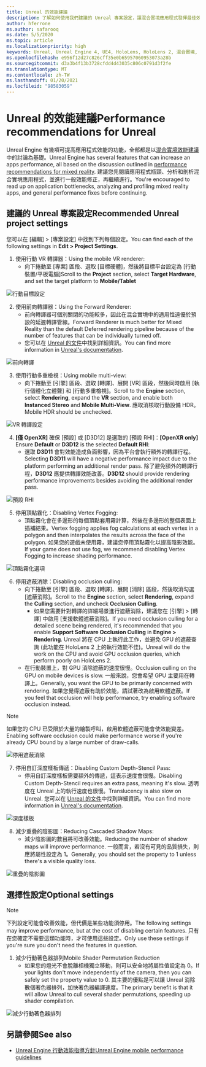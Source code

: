```yaml
---
title: Unreal 的效能建議
description: 了解如何使用我們建議的 Unreal 專案設定，讓混合實境應用程式發揮最佳效能。
author: hferrone
ms.author: safarooq
ms.date: 5/5/2020
ms.topic: article
ms.localizationpriority: high
keywords: Unreal, Unreal Engine 4, UE4, HoloLens, HoloLens 2, 混合實境, 效能, 最佳化, 設定, 文件
ms.openlocfilehash: e956f12d27c826cff35e0b65957060953073a28b
ms.sourcegitcommit: d3a3b4f13b3728cfdd4d43035c806c0791d3f2fe
ms.translationtype: MT
ms.contentlocale: zh-TW
ms.lasthandoff: 01/20/2021
ms.locfileid: "98583059"
---
```

# <a name="performance-recommendations-for-unreal"></a><span data-ttu-id="8753d-104">Unreal 的效能建議</span><span class="sxs-lookup"><span data-stu-id="8753d-104">Performance recommendations for Unreal</span></span>

<span data-ttu-id="8753d-105">Unreal Engine 有幾項可提高應用程式效能的功能，全部都是以[混合實境效能建議](../platform-capabilities-and-apis/understanding-performance-for-mixed-reality.md)中的討論為基礎。</span><span class="sxs-lookup"><span data-stu-id="8753d-105">Unreal Engine has several features that can increase an apps performance, all based on the discussion outlined in [performance recommendations for mixed reality](../platform-capabilities-and-apis/understanding-performance-for-mixed-reality.md).</span></span> <span data-ttu-id="8753d-106">建議您先閱讀應用程式瓶頸、分析和剖析混合實境應用程式，並進行一般效能修正，再繼續進行。</span><span class="sxs-lookup"><span data-stu-id="8753d-106">You're encouraged to read up on application bottlenecks, analyzing and profiling mixed reality apps, and general performance fixes before continuing.</span></span>

## <a name="recommended-unreal-project-settings"></a><span data-ttu-id="8753d-107">建議的 Unreal 專案設定</span><span class="sxs-lookup"><span data-stu-id="8753d-107">Recommended Unreal project settings</span></span>

<span data-ttu-id="8753d-108">您可以在 [編輯] > [專案設定] 中找到下列每個設定。</span><span class="sxs-lookup"><span data-stu-id="8753d-108">You can find each of the following settings in **Edit > Project Settings**.</span></span>

1. <span data-ttu-id="8753d-109">使用行動 VR 轉譯器：</span><span class="sxs-lookup"><span data-stu-id="8753d-109">Using the mobile VR renderer:</span></span>
    * <span data-ttu-id="8753d-110">向下捲動至 [專案] 區段、選取 [目標硬體]，然後將目標平台設定為 [行動裝置/平板電腦]</span><span class="sxs-lookup"><span data-stu-id="8753d-110">Scroll to the **Project** section, select **Target Hardware**, and set the target platform to **Mobile/Tablet**</span></span>

![行動目標設定](images/unreal/performance-recommendations-img-01.png)

2. <span data-ttu-id="8753d-112">使用前向轉譯器：</span><span class="sxs-lookup"><span data-stu-id="8753d-112">Using the Forward Renderer:</span></span> 
    * <span data-ttu-id="8753d-113">前向轉譯器可個別關閉的功能較多，因此在混合實境中的適用性遠優於預設的延遲轉譯管線。</span><span class="sxs-lookup"><span data-stu-id="8753d-113">Forward Renderer is much better for Mixed Reality than the default Deferred rendering pipeline because of the number of features that can be individually turned off.</span></span> 
    * <span data-ttu-id="8753d-114">您可以在 [Unreal 的文件](https://docs.unrealengine.com/Platforms/VR/DevelopVR/VRPerformance/index.html)中找到詳細資訊。</span><span class="sxs-lookup"><span data-stu-id="8753d-114">You can find more information in [Unreal's documentation](https://docs.unrealengine.com/Platforms/VR/DevelopVR/VRPerformance/index.html).</span></span>

![前向轉譯](images/unreal/performance-recommendations-img-04.png)

3. <span data-ttu-id="8753d-116">使用行動多重檢視：</span><span class="sxs-lookup"><span data-stu-id="8753d-116">Using mobile multi-view:</span></span>
    * <span data-ttu-id="8753d-117">向下捲動至 [引擎] 區段、選取 [轉譯]、展開 [VR] 區段，然後同時啟用 [執行個體化立體聲] 和 [行動多重檢視]。</span><span class="sxs-lookup"><span data-stu-id="8753d-117">Scroll to the **Engine** section, select **Rendering**, expand the **VR** section, and enable both **Instanced Stereo** and **Mobile Multi-View**.</span></span> <span data-ttu-id="8753d-118">應取消核取行動設備 HDR。</span><span class="sxs-lookup"><span data-stu-id="8753d-118">Mobile HDR should be unchecked.</span></span>

![VR 轉譯設定](images/unreal/performance-recommendations-img-03.png)

4. <span data-ttu-id="8753d-120">**[僅 OpenXR]** 確保 [預設] 或 [D3D12] 是選取的 [預設 RHI]：</span><span class="sxs-lookup"><span data-stu-id="8753d-120">**[OpenXR only]** Ensure **Default** or **D3D12** is the selected **Default RHI**:</span></span>
    * <span data-ttu-id="8753d-121">選取 **D3D11** 會對效能造成負面影響，因為平台會執行額外的轉譯行程。</span><span class="sxs-lookup"><span data-stu-id="8753d-121">Selecting **D3D11** will have a negative performance impact due to the platform performing an additional render pass.</span></span> <span data-ttu-id="8753d-122">除了避免額外的轉譯行程，**D3D12** 應提供轉譯效能改善。</span><span class="sxs-lookup"><span data-stu-id="8753d-122">**D3D12** should provide rendering performance improvements besides avoiding the additional render pass.</span></span>

![預設 RHI](images/unreal/performance-recommendations-img-09.png)

5. <span data-ttu-id="8753d-124">停用頂點霧化：</span><span class="sxs-lookup"><span data-stu-id="8753d-124">Disabling Vertex Fogging:</span></span> 
    * <span data-ttu-id="8753d-125">頂點霧化會在多邊形的每個頂點套用霧計算，然後在多邊形的整個表面上插補結果。</span><span class="sxs-lookup"><span data-stu-id="8753d-125">Vertex fogging applies fog calculations at each vertex in a polygon and then interpolates the results across the face of the polygon.</span></span> <span data-ttu-id="8753d-126">如果您的遊戲未使用霧，建議您停用頂點霧化以提高陰影效能。</span><span class="sxs-lookup"><span data-stu-id="8753d-126">If your game does not use fog, we recommend disabling Vertex Fogging to increase shading performance.</span></span>

![頂點霧化選項](images/unreal/performance-recommendations-img-05.png)

6. <span data-ttu-id="8753d-128">停用遮蔽消除：</span><span class="sxs-lookup"><span data-stu-id="8753d-128">Disabling occlusion culling:</span></span>
    * <span data-ttu-id="8753d-129">向下捲動至 [引擎] 區段、選取 [轉譯]、展開 [消除] 區段，然後取消勾選 [遮蔽消除]。</span><span class="sxs-lookup"><span data-stu-id="8753d-129">Scroll to the **Engine** section, select **Rendering**, expand the **Culling** section, and uncheck **Occlusion Culling**.</span></span>
        + <span data-ttu-id="8753d-130">如果您需要針對轉譯的詳細場景進行遮蔽消除，建議您在 [引擎] > [轉譯] 中啟用 [支援軟體遮蔽消除]。</span><span class="sxs-lookup"><span data-stu-id="8753d-130">If you need occlusion culling for a detailed scene being rendered, it's recommended that you enable **Support Software Occlusion Culling** in **Engine > Rendering**.</span></span> <span data-ttu-id="8753d-131">Unreal 將在 CPU 上執行此工作，並避免 GPU 的遮蔽查詢 (此功能在 HoloLens 2 上的執行效能不佳)。</span><span class="sxs-lookup"><span data-stu-id="8753d-131">Unreal will do the work on the CPU and avoid GPU occlusion queries, which perform poorly on HoloLens 2.</span></span>
    * <span data-ttu-id="8753d-132">在行動裝置上，對 GPU 消除遮蔽的速度很慢。</span><span class="sxs-lookup"><span data-stu-id="8753d-132">Occlusion culling on the GPU on mobile devices is slow.</span></span> <span data-ttu-id="8753d-133">一般來說，您會希望 GPU 主要用在轉譯上。</span><span class="sxs-lookup"><span data-stu-id="8753d-133">Generally, you want the GPU to be primarily concerned with rendering.</span></span> <span data-ttu-id="8753d-134">如果您覺得遮蔽有助於效能，請試著改為啟用軟體遮蔽。</span><span class="sxs-lookup"><span data-stu-id="8753d-134">If you feel that occlusion will help performance, try enabling software occlusion instead.</span></span> 

> [!NOTE]
> <span data-ttu-id="8753d-135">如果您的 CPU 已受限於大量的繪製呼叫，啟用軟體遮蔽可能會使效能變差。</span><span class="sxs-lookup"><span data-stu-id="8753d-135">Enabling software occlusion could make performance worse if you're already CPU bound by a large number of draw-calls.</span></span>

![停用遮蔽消除](images/unreal/performance-recommendations-img-02.png)

7. <span data-ttu-id="8753d-137">停用自訂深度樣板傳遞：</span><span class="sxs-lookup"><span data-stu-id="8753d-137">Disabling Custom Depth-Stencil Pass:</span></span>
    * <span data-ttu-id="8753d-138">停用自訂深度樣板需要額外的傳遞，這表示速度會很慢。</span><span class="sxs-lookup"><span data-stu-id="8753d-138">Disabling Custom Depth-Stencil requires an extra pass, meaning it's slow.</span></span> <span data-ttu-id="8753d-139">透明度在 Unreal 上的執行速度也很慢。</span><span class="sxs-lookup"><span data-stu-id="8753d-139">Translucency is also slow on Unreal.</span></span> <span data-ttu-id="8753d-140">您可以在 [Unreal 的文件](https://docs.unrealengine.com/Engine/Performance/Guidelines/index.html)中找到詳細資訊。</span><span class="sxs-lookup"><span data-stu-id="8753d-140">You can find more information in [Unreal's documentation](https://docs.unrealengine.com/Engine/Performance/Guidelines/index.html).</span></span>

![深度樣板](images/unreal/performance-recommendations-img-06.png)

8. <span data-ttu-id="8753d-142">減少重疊的陰影圖：</span><span class="sxs-lookup"><span data-stu-id="8753d-142">Reducing Cascaded Shadow Maps:</span></span> 
    * <span data-ttu-id="8753d-143">減少陰影圖的數目將可改善效能。</span><span class="sxs-lookup"><span data-stu-id="8753d-143">Reducing the number of shadow maps will improve performance.</span></span> <span data-ttu-id="8753d-144">一般而言，若沒有可見的品質損失，則應將屬性設定為 1。</span><span class="sxs-lookup"><span data-stu-id="8753d-144">Generally, you should set the property to 1 unless there's a visible quality loss.</span></span> 

![重疊的陰影圖](images/unreal/performance-recommendations-img-07.png)

## <a name="optional-settings"></a><span data-ttu-id="8753d-146">選擇性設定</span><span class="sxs-lookup"><span data-stu-id="8753d-146">Optional settings</span></span>

> [!NOTE]
> <span data-ttu-id="8753d-147">下列設定可能會改善效能，但代價是某些功能須停用。</span><span class="sxs-lookup"><span data-stu-id="8753d-147">The following settings may improve performance, but at the cost of disabling certain features.</span></span> <span data-ttu-id="8753d-148">只有在您確定不需要這類功能時，才可使用這些設定。</span><span class="sxs-lookup"><span data-stu-id="8753d-148">Only use these settings if you're sure you don't need the features in question.</span></span>

1. <span data-ttu-id="8753d-149">減少行動著色器排列</span><span class="sxs-lookup"><span data-stu-id="8753d-149">Mobile Shader Permutation Reduction</span></span>
    * <span data-ttu-id="8753d-150">如果您的燈光不會脫離相機獨立移動，則可以安全地將屬性值設定為 0。</span><span class="sxs-lookup"><span data-stu-id="8753d-150">If your lights don't move independently of the camera, then you can safely set the property value to 0.</span></span> <span data-ttu-id="8753d-151">其主要的優點是可以讓 Unreal 消除數個著色器排列，加快著色器編譯速度。</span><span class="sxs-lookup"><span data-stu-id="8753d-151">The primary benefit is that it will allow Unreal to cull several shader permutations, speeding up shader compilation.</span></span>

![減少行動著色器排列](images/unreal/performance-recommendations-img-08.png)

## <a name="see-also"></a><span data-ttu-id="8753d-153">另請參閱</span><span class="sxs-lookup"><span data-stu-id="8753d-153">See also</span></span>

* [<span data-ttu-id="8753d-154">Unreal Engine 行動效能指導方針</span><span class="sxs-lookup"><span data-stu-id="8753d-154">Unreal Engine mobile performance guidelines</span></span>]( https://docs.unrealengine.com/Platforms/Mobile/Performance/index.html)